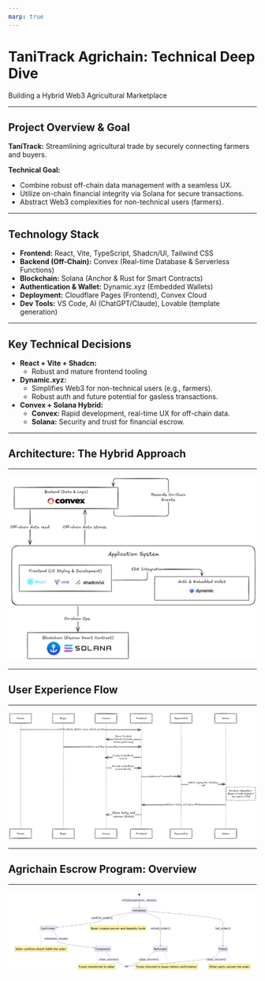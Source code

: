 ```yaml
---
marp: true
---
```


<!--
-->

# **TaniTrack Agrichain: Technical Deep Dive**

Building a Hybrid Web3 Agricultural Marketplace

---

## Project Overview & Goal

**TaniTrack:** Streamlining agricultural trade by securely connecting farmers and buyers.

**Technical Goal:**

- Combine robust off-chain data management with a seamless UX.
- Utilize on-chain financial integrity via Solana for secure transactions.
- Abstract Web3 complexities for non-technical users (farmers).

---

## Technology Stack

- **Frontend:** React, Vite, TypeScript, Shadcn/UI, Tailwind CSS
- **Backend (Off-Chain):** Convex (Real-time Database & Serverless Functions)
- **Blockchain:** Solana (Anchor & Rust for Smart Contracts)
- **Authentication & Wallet:** Dynamic.xyz (Embedded Wallets)
- **Deployment:** Cloudflare Pages (Frontend), Convex Cloud
- **Dev Tools:** VS Code, AI (ChatGPT/Claude), Lovable (template generation)

---

## Key Technical Decisions

- **React + Vite + Shadcn:**
  - Robust and mature frontend tooling
- **Dynamic.xyz:**
  - Simplifies Web3 for non-technical users (e.g., farmers).
  - Robust auth and future potential for gasless transactions.
- **Convex + Solana Hybrid:**
  - **Convex:** Rapid development, real-time UX for off-chain data.
  - **Solana:** Security and trust for financial escrow.

---

## Architecture: The Hybrid Approach

---

![bg 75%](./tech-slides-images/architecture-overview.png)

<!--
TaniTrack separates concerns for optimal performance, user experience, and security.
- **Convex:** Manages application data, user profiles, listings, off-chain order states.
- **Dynamic.xyz:** Simplifies auth & provides embedded Solana wallets.
- **Solana:** Secures financial transactions via an escrow smart contract.

-->

---

## User Experience Flow

---

![bg 95%](./tech-slides-images/frontend-backend-solana.png)

<!--

The system we build create a seamless experience for users, abstracting the complexities of Web3 while ensuring security and trust in transactions.
The user will use the app through the frontend, which will communicate with the backend (Convex) to get the data and then use the Solana blockchain to make the transactions.
-->

---

## Agrichain Escrow Program: Overview

---

![bg 95%](./tech-slides-images/escrow-states.png)

<!--

The Solana Escrow Program is a smart contract that facilitates the secure exchange of assets between a buyer and a seller. It ensures that the buyer's funds are held in escrow until the seller fulfills their part of the agreement. -->
